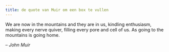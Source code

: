 ```yaml
---
title: de quote van Muir om een box te vullen
---
```


<p class="h4">
We are now in the mountains and they are in us, kindling enthusiasm, making every nerve quiver, filling every pore and cell of us. As going to the mountains is going home.
</p>

*– John Muir*